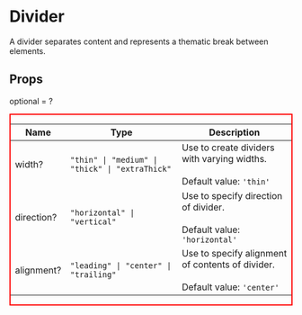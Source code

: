 # Divider

A divider separates content and represents a thematic break between elements.

## Props
optional = ?


<div style="border: 2px red solid;">

| Name | Type | Description |
| --- | --- | --- |
| width? | <code>"thin" &#124; "medium" &#124; "thick" &#124; "extraThick"</code> | Use to create dividers with varying widths.<br /><br />Default value: <code>'thin'</code> |
| direction? | <code>"horizontal" &#124; "vertical"</code> | Use to specify direction of divider.<br /><br />Default value: <code>'horizontal'</code> |
| alignment? | <code>"leading" &#124; "center" &#124; "trailing"</code> | Use to specify alignment of contents of divider.<br /><br />Default value: <code>'center'</code> |

</div>